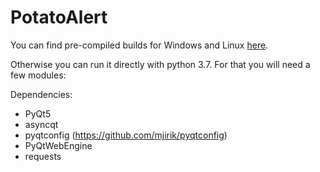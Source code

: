 # PotatoAlert

You can find pre-compiled builds for Windows and Linux [here](https://github.com/razaqq/PotatoAlert/releases).

Otherwise you can run it directly with python 3.7.
For that you will need a few modules:

Dependencies:
- PyQt5
- asyncqt
- pyqtconfig (https://github.com/mjirik/pyqtconfig)
- PyQtWebEngine
- requests